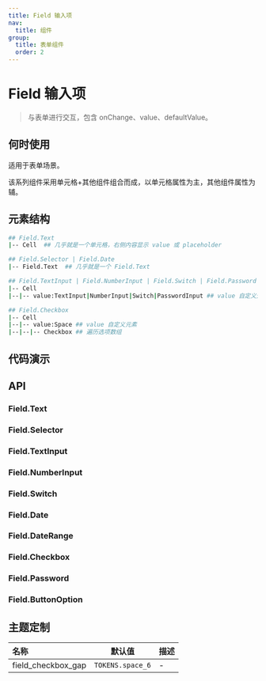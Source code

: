 ```yaml
---
title: Field 输入项
nav:
  title: 组件
group:
  title: 表单组件
  order: 2
---
```


# Field 输入项

> 与表单进行交互，包含 onChange、value、defaultValue。

## 何时使用

适用于表单场景。

该系列组件采用单元格+其他组件组合而成，以单元格属性为主，其他组件属性为辅。

## 元素结构

```bash
## Field.Text
|-- Cell  ## 几乎就是一个单元格，右侧内容显示 value 或 placeholder

## Field.Selector | Field.Date
|-- Field.Text  ## 几乎就是一个 Field.Text

## Field.TextInput | Field.NumberInput | Field.Switch | Field.Password
|-- Cell
|--|-- value:TextInput|NumberInput|Switch|PasswordInput ## value 自定义元素

## Field.Checkbox
|-- Cell
|--|-- value:Space ## value 自定义元素
|--|--|-- Checkbox ## 遍历选项数组
```

## 代码演示

<code src="./__fixtures__/text.tsx"></code>

<code src="./__fixtures__/selector.tsx"></code>

<code src="./__fixtures__/text-input.tsx"></code>

<code src="./__fixtures__/number-input.tsx"></code>

<code src="./__fixtures__/switch.tsx"></code>

<code src="./__fixtures__/date.tsx"></code>

<code src="./__fixtures__/date-range.tsx"></code>

<code src="./__fixtures__/checkbox.tsx"></code>

<code src="./__fixtures__/password.tsx"></code>

<code src="./__fixtures__/button-option.tsx"></code>

## API

### Field.Text

<!-- <API hideTitle src="./field-text.tsx"></API> -->

### Field.Selector

<!-- <API hideTitle src="./field-selector.tsx"></API> -->

### Field.TextInput

<!-- <API hideTitle src="./field-text-input.tsx"></API> -->

### Field.NumberInput

<!-- <API hideTitle src="./field-number-input.tsx"></API> -->

### Field.Switch

<!-- <API hideTitle src="./field-switch.tsx"></API> -->

### Field.Date

<!-- <API hideTitle src="./field-date.tsx"></API> -->

### Field.DateRange

<!-- <API hideTitle src="./field-date-range.tsx"></API> -->

### Field.Checkbox

<!-- <API hideTitle src="./field-checkbox.tsx"></API> -->

### Field.Password

<!-- <API hideTitle src="./field-password.tsx"></API> -->

### Field.ButtonOption

<!-- <API hideTitle src="./field-button-option.tsx"></API> -->

## 主题定制

| 名称               | 默认值           | 描述 |
| :----------------- | ---------------- | ---- |
| field_checkbox_gap | `TOKENS.space_6` | -    |
